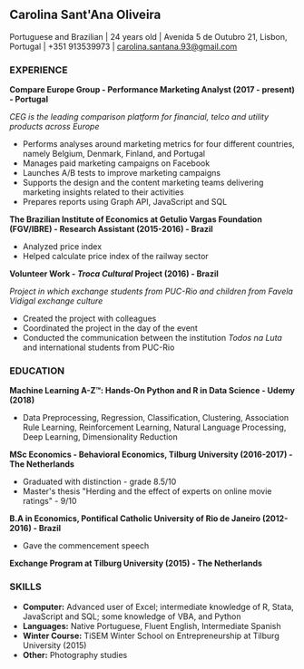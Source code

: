 ## Carolina Sant'Ana Oliveira   
Portuguese and Brazilian | 24 years old |
Avenida 5 de Outubro 21, Lisbon, Portugal |                    +351 913539973 | carolina.santana.93@gmail.com

### EXPERIENCE
**Compare Europe Group - Performance Marketing Analyst (2017 - present) - Portugal**

*CEG is the leading comparison platform for financial, telco and utility products across Europe*
- Performs analyses around marketing metrics for four different countries, namely Belgium, Denmark, Finland, and Portugal
- Manages paid marketing campaigns on Facebook
- Launches A/B tests to improve marketing campaigns
- Supports the design and the content marketing teams delivering marketing insights related to their activities
- Prepares reports using Graph API, JavaScript and SQL

**The Brazilian Institute of Economics at Getulio Vargas Foundation (FGV/IBRE) - Research Assistant (2015-2016) - Brazil**        
- Analyzed price index
- Helped calculate price index of the railway sector

**Volunteer Work - *Troca Cultural* Project (2016) - Brazil**

*Project in which exchange students from PUC-Rio and children from Favela Vidigal exchange culture*
- Created the project with colleagues
- Coordinated the project in the day of the event
- Conducted the communication between the institution *Todos na Luta* and international students from PUC-Rio

### EDUCATION

**Machine Learning A-Z™: Hands-On Python and R in Data Science - Udemy (2018)**
  
  - Data Preprocessing, Regression, Classification, Clustering, Association Rule Learning, Reinforcement Learning, Natural Language Processing, Deep Learning, Dimensionality Reduction

**MSc Economics - Behavioral Economics, Tilburg University (2016-2017) - The Netherlands**                              

  - Graduated with distinction - grade 8.5/10
  - Master's thesis "Herding and the effect of experts on online movie ratings" - 9/10
    
**B.A in Economics, Pontifical Catholic University of Rio de Janeiro (2012-2016) - Brazil**          

  - Gave the commencement speech
  
**Exchange Program at Tilburg University (2015) - The Netherlands** 
                                          
### SKILLS
- **Computer:** Advanced user of Excel; intermediate knowledge of R, Stata, JavaScript and SQL; some knowledge of VBA, and Python
- **Languages:** Native Portuguese, Fluent English, Intermediate Spanish
- **Winter Course:** TiSEM Winter School on Entrepreneurship at Tilburg University (2015)
- **Other:** Photography studies
